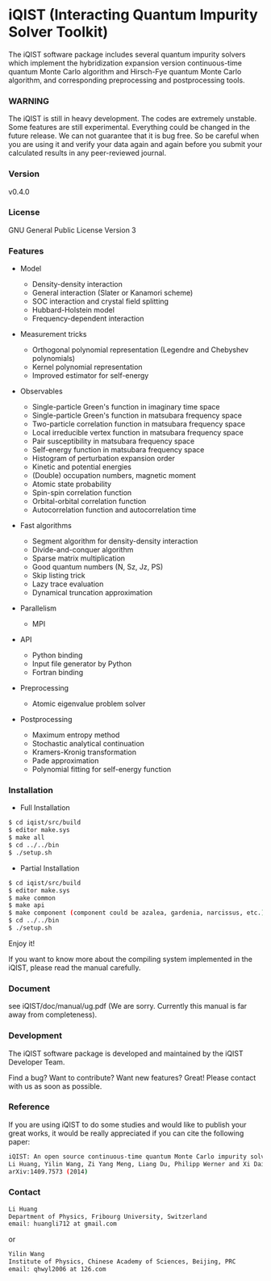 # iQIST (Interacting Quantum Impurity Solver Toolkit)

The iQIST software package includes several quantum impurity solvers which implement the hybridization expansion version continuous-time quantum Monte Carlo algorithm and Hirsch-Fye quantum Monte Carlo algorithm, and corresponding preprocessing and postprocessing tools.

### WARNING

The iQIST is still in heavy development. The codes are extremely unstable. Some features are still experimental. Everything could be changed in the future release. We can not guarantee that it is bug free. So be careful when you are using it and verify your data again and again before you submit your calculated results in any peer-reviewed journal.

### Version

v0.4.0

### License

GNU General Public License Version 3

### Features

* Model
    * Density-density interaction
    * General interaction (Slater or Kanamori scheme)
    * SOC interaction and crystal field splitting
    * Hubbard-Holstein model
    * Frequency-dependent interaction

* Measurement tricks
  * Orthogonal polynomial representation (Legendre and Chebyshev polynomials)
  * Kernel polynomial representation
  * Improved estimator for self-energy

* Observables
  * Single-particle Green's function in imaginary time space
  * Single-particle Green's function in matsubara frequency space
  * Two-particle correlation function in matsubara frequency space
  * Local irreducible vertex function in matsubara frequency space
  * Pair susceptibility in matsubara frequency space
  * Self-energy function in matsubara frequency space
  * Histogram of perturbation expansion order
  * Kinetic and potential energies
  * (Double) occupation numbers, magnetic moment
  * Atomic state probability
  * Spin-spin correlation function
  * Orbital-orbital correlation function
  * Autocorrelation function and autocorrelation time

* Fast algorithms
  * Segment algorithm for density-density interaction
  * Divide-and-conquer algorithm
  * Sparse matrix multiplication
  * Good quantum numbers (N, Sz, Jz, PS)
  * Skip listing trick
  * Lazy trace evaluation
  * Dynamical truncation approximation

* Parallelism
  * MPI

* API
  * Python binding
  * Input file generator by Python
  * Fortran binding

* Preprocessing
  * Atomic eigenvalue problem solver

* Postprocessing
  * Maximum entropy method
  * Stochastic analytical continuation
  * Kramers-Kronig transformation
  * Pade approximation
  * Polynomial fitting for self-energy function

### Installation
* Full Installation
```sh
$ cd iqist/src/build
$ editor make.sys
$ make all
$ cd ../../bin
$ ./setup.sh
```

* Partial Installation
```sh
$ cd iqist/src/build
$ editor make.sys
$ make common
$ make api
$ make component (component could be azalea, gardenia, narcissus, etc.)
$ cd ../../bin
$ ./setup.sh
```

Enjoy it!

If you want to know more about the compiling system implemented in the iQIST, please read the manual carefully.

### Document

see iQIST/doc/manual/ug.pdf (We are sorry. Currently this manual is far away from completeness).

### Development

The iQIST software package is developed and maintained by the iQIST Developer Team.

Find a bug? Want to contribute? Want new features? Great! Please contact with us as soon as possible.

### Reference

If you are using iQIST to do some studies and would like to publish your great works, it would be really appreciated if you can cite the following paper:

```sh
iQIST: An open source continuous-time quantum Monte Carlo impurity solver toolkit
Li Huang, Yilin Wang, Zi Yang Meng, Liang Du, Philipp Werner and Xi Dai
arXiv:1409.7573 (2014)
```

### Contact

```sh
Li Huang
Department of Physics, Fribourg University, Switzerland
email: huangli712 at gmail.com
```

or

```sh
Yilin Wang
Institute of Physics, Chinese Academy of Sciences, Beijing, PRC
email: qhwyl2006 at 126.com
```

